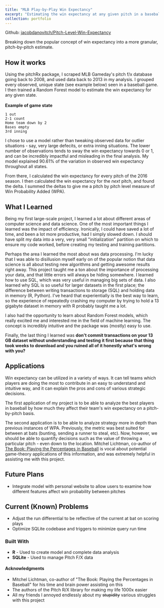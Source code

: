 ```yaml
---
title: "MLB Play-by-Play Win Expectancy"
excerpt: "Estimating the win expectancy at any given pitch in a baseball game."
collection: portfolio
---
```


Github: [jacobdanovitch/Pitch-Level-Win-Expectancy](https://github.com/jacobdanovitch/Pitch-Level-Win-Expectancy)

Breaking down the popular concept of win expectancy into a more granular, pitch-by-pitch estimate.

## How it works

Using the pitchRx package, I scraped MLB Gameday's pitch f/x database going back to 2008, and used data back to 2013 in my analysis. I grouped every observed, unique state (see example below) seen in a baseball game. I then trained a Random Forest model to estimate the win expectancy for any given state.  <br/> <br/>
**Example of game state**
```
1 out
2-1 count
Home team down by 2
Bases empty
3rd inning
```

I chose to use a model rather than tweaking observed data for outlier situations - say, very large defecits, or extra inning situations. The lower number of observations tends to sway the win expectancy towards 0 or 1, and can be incredibly impactful and misleading in the final analysis. My model explained 90.61% of the variation in observed win expectancy throughout all states.

From there, I calculated the win expectancy for every pitch of the 2016 season. I then calculated the win expectancy for the *next* pitch, and found the delta. I summed the deltas to give me a pitch by pitch level measure of Win Probability Added (WPA).

## What I Learned

Being my first large-scale project, I learned a lot about different areas of computer science and data science. One of the most important things I learned was the impact of efficiency. Ironically, I could have saved a lot of time, and been a lot more productive, had I simply slowed down. I should have split my data into a very, very small "initialization" partition on which to ensure my code worked, before creating my testing and training partitions.

Perhaps the area I learned the most about was data processing. I'm lucky that I was able to disillusion myself early on of the popular notion that data science is all about testing new algorithms and getting awesome results right away. This project taught me a ton about the importance of processing your data, and that little errors will always be hiding somewhere. I learned how to use SQL, which was very useful in managing big sets of data. I also learned why SQL is so useful for larger datasets in the first place; the difference between writing transactions to storage (SQL) and holding data in memory (R, Python). I've heard that experientially is the best way to learn, so the experience of repeatedly crashing my computer by trying to hold a 13 gigabyte dataset in memory with R probably taught me a lot.

I also had the opportunity to learn about Random Forest models, which really excited me and interested me in the field of machine learning. The concept is incredibly intuitive and the package was (mostly) easy to use.

Finally, the last thing I learned was **don't commit transactions on your 13 GB dataset without understanding and testing it first because that thing took weeks to download and you ruined all of it honestly what's wrong with you?**

## Applications

Win expectancy can be utilized in a variety of ways. It can tell teams which players are doing the most to contribute in an easy to understand and intuitive way, and it can explain the pros and cons of various strategic decisions.

The first application of my project is to be able to analyze the best players in baseball by how much they affect their team's win expectancy on a pitch-by-pitch basis.

The second application is to be able to analyze strategy more in depth than previous instances of WPA. Previously, the metric was best suited for between at bats (bunting, sending a runner to steal, etc). Now, however, we should be able to quantify decisions such as the value of throwing a particular pitch - even down to the location. Mitchel Lichtman, co-author of [The Book: Playing the Percentages in Baseball](https://www.amazon.ca/Book-Playing-Percentages-Baseball-ebook/dp/B00GW6A89Y/ref=sr_1_1?s=books&ie=UTF8&qid=1510078685&sr=1-1&keywords=The+book+baseball) is vocal about potential game-theory applications of this information, and was extremely helpful in assisting me with this project.

## Future Plans

* Integrate model with personal website to allow users to examine how different features affect win probability between pitches

## Current (Known) Problems

* Adjust the run differential to be reflective of the current at bat on scoring plays
* Optimize SQLite codebase and triggers to minimize query run time

### Built With

* **R** - Used to create model and complete data analysis
* **SQLite** - Used to manage Pitch F/X data

#### Acknowledgments

* Mitchel Lichtman, co-author of "The Book: Playing the Percentages in Baseball" for his time and brain power assisting on this
* The authors of the Pitch R/X library for making my life 1000x easier 
* All my friends I annoyed endlessly about my ~~stupidity~~ various struggles with this project
